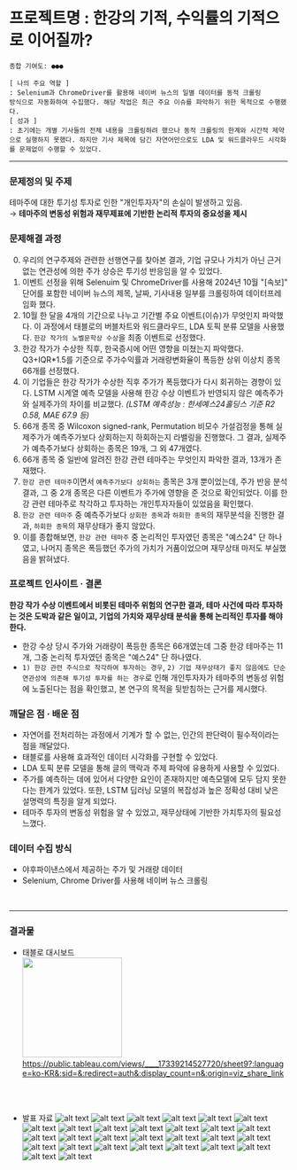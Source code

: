# 프로젝트명 : 한강의 기적, 수익률의 기적으로 이어질까?

```
종합 기여도: ●●●

[ 나의 주요 역할 ]  
: Selenium과 ChromeDriver를 활용해 네이버 뉴스의 일별 데이터를 동적 크롤링
방식으로 자동화하여 수집했다. 해당 작업은 최근 주요 이슈를 파악하기 위한 목적으로 수행했다.  
[ 성과 ]  
: 초기에는 개별 기사들의 전체 내용을 크롤링하려 했으나 동적 크롤링의 한계와 시간적 제약으로 실행하지 못했다. 하지만 기사 제목에 담긴 자연어만으로도 LDA 및 워드클라우드 시각화를 문제없이 수행할 수 있었다.
```

---


### 문제정의 및 주제
테마주에 대한 투기성 투자로 인한 "개인투자자"의 손실이 발생하고 있음.  
&rarr; **테마주의 변동성 위험과 재무제표에 기반한 논리적 투자의 중요성을 제시**

### 문제해결 과정
0. 우리의 연구주제와 관련한 선행연구를 찾아본 결과, 기업 규모나 가치가 아닌 근거 없는 연관성에 의한 주가 상승은 투기성 반응임을 알 수 있었다.
1. 이벤트 선정을 위해 Selenuim 및 ChromeDriver를 사용해 2024년 10월 "[속보]" 단어를 포함한 네이버 뉴스의 제목, 날짜, 기사내용 일부를 크롤링하여 데이터프레임화 했다.
2. 10월 한 달을 4개의 기간으로 나누고 기간별 주요 이벤트(이슈)가 무엇인지 파악했다. 이 과정에서 태블로의 버블차트와 워드클라우드, LDA 토픽 분류 모델을 사용했다. `한강 작가의 노벨문학상 수상`을 최종 이벤트로 선정했다.
3. 한강 작가가 수상한 직후, 한국증시에 어떤 영향을 미쳤는지 파악했다. Q3+IQR*1.5를 기준으로 주가수익률과 거래량변화율이 폭등한 상위 이상치 종목 66개를 선정했다.
4. 이 기업들은 한강 작가가 수상한 직후 주가가 폭등했다가 다시 회귀하는 경향이 있다. LSTM 시계열 예측 모델을 사용해 한강 수상 이벤트가 반영되지 않은 예측주가와 실제주가의 차이를 비교했다. *(LSTM 예측성능 : 한세예스24홀딩스 기준 R2 0.58, MAE 67.9 등)*
5. 66개 종목 중 Wilcoxon signed-rank, Permutation 비모수 가설검정을 통해 실제주가가 예측주가보다 상회하는지 하회하는지 라밸링을 진행했다. 그 결과, 실제주가 예측주가보다 상회하는 종목은 19개, 그 외 47개였다.
6. 66개 종목 중 일반에 알려진 한강 관련 테마주는 무엇인지 파악한 결과, 13개가 존재했다.
7. `한강 관련 테마주`이면서 `예측주가보다 상회하는` 종목은 3개 뿐이었는데, 주가 반응 분석 결과, 그 중 2개 종목은 다른 이벤트가 주가에 영향을 준 것으로 확인되었다. 이를 한강 관련 테마주로 착각하고 투자하는 개인투자자들이 있었음을 확인했다.
8. `한강 관련 테마주` 중 예측주가보다 `상회한 종목`과 `하회한 종목`의 재무분석을 진행한 결과, `하회한 종목`의 재무상태가 좋지 않았다.
9. 이를 종합해보면, `한강 관련 테마주` 중 논리적인 투자였던 종목은 "예스24" 단 하나였고, 나머지 종목은 폭등했던 주가의 가치가 거품이었으며 재무상태 마저도 부실했음을 밝혀냈다.

### 프로젝트 인사이트 · 결론
**한강 작가 수상 이벤트에서 비롯된 테마주 위험의 연구한 결과, 테마 사건에 따라 투자하는 것은 도박과 같은 일이고, 기업의 가치와 재무상태 분석을 통해 논리적인 투자를 해야 한다.**  
- 한강 수상 당시 주가와 거래량이 폭등한 종목은 66개였는데 그중 한강 테마주는 11개, 그중 논리적 투자였던 종목은 "예스24" 단 하나였다.
- `1) 한강 관련 주식으로 착각하여 투자하는 경우`, `2) 기업 재무상태가 좋지 않음에도 단순 연관성에 의존해 투기성 투자를 하는 경우`로 인해 개인투자자가 테마주의 변동성 위험에 노출된다는 점을 확인했고, 본 연구의 목적을 뒷받침하는 근거를 제시했다.



### 깨달은 점 · 배운 점
- 자연어를 전처리하는 과정에서 기계가 할 수 없는, 인간의 판단력이 필수적이라는 점을 깨달았다.
- 태블로를 사용해 효과적인 데이터 시각화를 구현할 수 있었다.
- LDA 토픽 분류 모델을 통해 글의 맥락과 주제 파악에 유용하게 사용할 수 있었다.
- 주가를 예측하는 데에 있어서 다양한 요인이 존재하지만 예측모델에 모두 담지 못한다는 한계가 있었다. 또한, LSTM 딥러닝 모델의 복잡성과 높은 정확성 대비 낮은 설명력의 특징을 알게 되었다.
- 테마주 투자의 변동성 위험을 알 수 있었고, 재무상태에 기반한 가치투자의 필요성 느꼈다.


### 데이터 수집 방식
- 야후파이낸스에서 제공하는 주가 및 거래량 데이터
- Selenium, Chrome Driver를 사용해 네이버 뉴스 크롤링


<br>

---

### 결과물
- 태블로 대시보드  
    <img src="asset/대시보드.png" alt=" " width="180" height="높이">  
    https://public.tableau.com/views/____17339214527720/sheet9?:language=ko-KR&:sid=&:redirect=auth&:display_count=n&:origin=viz_share_link  

<br>
<br>

- 발표 자료
![alt text](asset/1.jpg)
![alt text](asset/2.jpg)
![alt text](asset/3.jpg)
![alt text](asset/4.jpg)
![alt text](asset/5.jpg)
![alt text](asset/6.jpg)
![alt text](asset/7.jpg)
![alt text](asset/8.jpg)
![alt text](asset/9.jpg)
![alt text](asset/10.jpg)
![alt text](asset/11.jpg)
![alt text](asset/12.jpg)
![alt text](asset/14.jpg)
![alt text](asset/15.jpg)
![alt text](asset/16.jpg)
![alt text](asset/17.jpg)
![alt text](asset/18.jpg)
![alt text](asset/19.jpg)
![alt text](asset/20.jpg)
![alt text](asset/21.jpg)
![alt text](asset/22.jpg)
![alt text](asset/23.jpg)
![alt text](asset/24.jpg)
![alt text](asset/25.jpg)
![alt text](asset/26.jpg)
![alt text](asset/27.jpg)
![alt text](asset/28.jpg)
![alt text](asset/29.jpg)
![alt text](asset/30.jpg)


